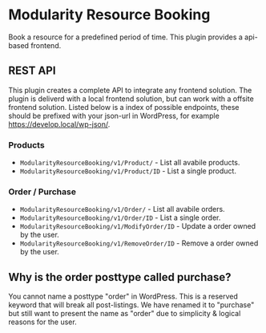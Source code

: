 # Modularity Resource Booking

Book a resource for a predefined period of time. This plugin provides a api-based frontend. 

## REST API
This plugin creates a complete API to integrate any frontend solution. The plugin is deliverd with a local frontend solution, but can work with a offsite frontend solution. Listed below is a index of possible endpoints, these should be prefixed with your json-url in WordPress, for example https://develop.local/wp-json/. 

### Products

* ``` ModularityResourceBooking/v1/Product/ ``` - List all avabile products. 
* ``` ModularityResourceBooking/v1/Product/ID ``` - List a single product. 

### Order / Purchase

* ``` ModularityResourceBooking/v1/Order/ ``` - List all avabile orders. 
* ``` ModularityResourceBooking/v1/Order/ID ``` - List a single order. 
* ``` ModularityResourceBooking/v1/ModifyOrder/ID ``` - Update a order owned by the user. 
* ``` ModularityResourceBooking/v1/RemoveOrder/ID ``` - Remove a order owned by the user. 

## Why is the order posttype called purchase? 
You cannot name a posttype "order" in WordPress. This is a reserved keyword that will break all post-listings. We have renamed it to "purchase" but still want to present the name as "order" due to simplicity & logical reasons for the user. 
